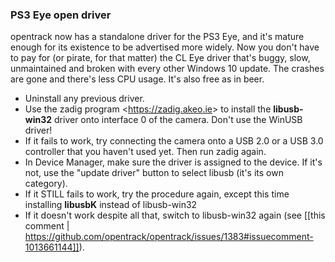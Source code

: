 ### PS3 Eye open driver

opentrack now has a standalone driver for the PS3 Eye, and it's mature enough for its existence to be advertised more widely. Now you don't have to pay for (or pirate, for that matter) the CL Eye driver that's buggy, slow, unmaintained and broken with every other Windows 10 update. The crashes are gone and there's less CPU usage. It's also free as in beer.

-    Uninstall any previous driver.
-    Use the zadig program <<https://zadig.akeo.ie>> to install the **libusb-win32** driver onto interface 0 of the camera. Don't use the WinUSB driver!
-    If it fails to work, try connecting the camera onto a USB 2.0 or a USB 3.0 controller that you haven't used yet. Then run zadig again.
-    In Device Manager, make sure the driver is assigned to the device. If it's not, use the "update driver" button to select libusb (it's its own category).
-    If it STILL fails to work, try the procedure again, except this time installing **libusbK** instead of libusb-win32
-    If it doesn't work despite all that, switch to libusb-win32 again (see [[this comment | https://github.com/opentrack/opentrack/issues/1383#issuecomment-1013661144]]).